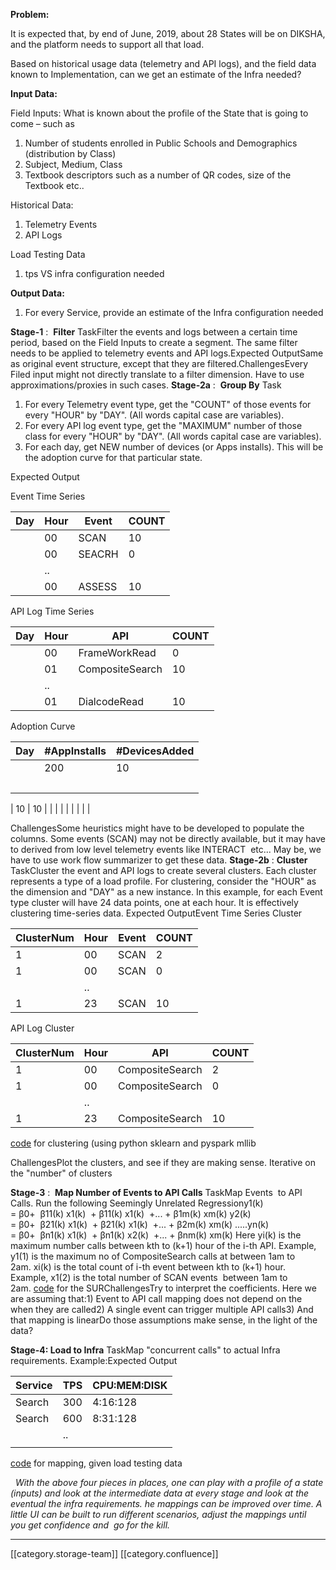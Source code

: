 

 **Problem:** 

It is expected that, by end of June, 2019, about 28 States will be on DIKSHA, and the platform needs to support all that load.

Based on historical usage data (telemetry and API logs), and the field data known to Implementation, can we get an estimate of the Infra needed?



 **Input Data:** 

Field Inputs: What is known about the profile of the State that is going to come – such as


1. Number of students enrolled in Public Schools and Demographics (distribution by Class)
1. Subject, Medium, Class
1. Textbook descriptors such as a number of QR codes, size of the Textbook etc..

Historical Data:


1. Telemetry Events
1. API Logs

Load Testing Data


1. tps VS infra configuration needed





 **Output Data:** 


1. For every Service, provide an estimate of the Infra configuration needed





 **Stage-1** :   **Filter** TaskFilter the events and logs between a certain time period, based on the Field Inputs to create a segment. The same filter needs to be applied to telemetry events and API logs.Expected OutputSame as original event structure, except that they are filtered.ChallengesEvery Filed input might not directly translate to a filter dimension. Have to use approximations/proxies in such cases. **Stage-2a** :   **Group By** Task
1. For every Telemetry event type, get the "COUNT" of those events for every "HOUR" by "DAY". (All words capital case are variables). 
1. For every API log event type, get the "MAXIMUM" number of those class for every "HOUR" by "DAY". (All words capital case are variables). 
1. For each day, get NEW number of devices (or Apps installs). This will be the adoption curve for that particular state.

Expected Output

Event Time Series



| Day | Hour | Event | COUNT | 
|  --- |  --- |  --- |  --- | 
|   | 00 | SCAN | 10 | 
|  | 00 | SEACRH | 0 | 
|  | .. |  |  | 
|   | 00 | ASSESS | 10 | 



API Log Time Series



| Day | Hour | API | COUNT | 
|  --- |  --- |  --- |  --- | 
|   | 00 | FrameWorkRead | 0 | 
|  | 01 | CompositeSearch | 10 | 
|  | .. |  |  | 
|   | 01 | DialcodeRead | 10 | 

Adoption Curve



| Day | #AppInstalls | #DevicesAdded | 
|  --- |  --- |  --- | 
|   | 200 | 10 | 
|  

 | 10 | 10 | 
|  |  |  | 
|  |  |  | 



ChallengesSome heuristics might have to be developed to populate the columns. Some events (SCAN) may not be directly available, but it may have to derived from low level telemetry events like INTERACT  etc... May be, we have to use work flow summarizer to get these data. **Stage-2b** :  **Cluster** TaskCluster the event and API logs to create several clusters. Each cluster represents a type of a load profile. For clustering, consider the "HOUR" as the dimension and "DAY" as a new instance. In this example, for each Event type cluster will have 24 data points, one at each hour. It is effectively clustering time-series data. Expected OutputEvent Time Series Cluster



| ClusterNum | Hour | Event | COUNT | 
|  --- |  --- |  --- |  --- | 
| 1 | 00 | SCAN | 2 | 
| 1 | 00 | SCAN | 0 | 
|  | .. |  |  | 
| 1 | 23 | SCAN | 10 | 



API Log Cluster



| ClusterNum | Hour | API | COUNT | 
|  --- |  --- |  --- |  --- | 
| 1 | 00 | CompositeSearch | 2 | 
| 1 | 00 | CompositeSearch | 0 | 
|  | .. |  |  | 
| 1 | 23 | CompositeSearch | 10 | 



[code](https://github.com/ekstep/Data-Science/blob/master/explore/poc/autoscale/segments/clusterEvents.py) for clustering (using python sklearn and pyspark mllib



ChallengesPlot the clusters, and see if they are making sense. Iterative on the "number" of clusters



 **Stage-3** :   **Map Number of Events to API Calls** TaskMap Events  to API Calls. Run the following Seemingly Unrelated Regressiony1(k)  = β0+  β11(k) x1(k)  + β11(k) x1(k)  +... + β1m(k) xm(k) y2(k)  = β0+  β21(k) x1(k)  + β21(k) x1(k)  +... + β2m(k) xm(k) .....yn(k)  = β0+  βn1(k) x1(k)  + βn1(k) x2(k)  +... + βnm(k) xm(k) Here yi(k) is the maximum number calls between kth to (k+1) hour of the i-th API. Example, y1(1) is the maximum no of CompositeSearch calls at between 1am to 2am. xi(k) is the total count of i-th event between kth to (k+1) hour. Example, x1(2) is the total number of SCAN events  between 1am to 2am. [code](https://github.com/ekstep/Data-Science/blob/master/explore/poc/autoscale/segments/events2apis.py) for the SURChallengesTry to interpret the coefficients. Here we are assuming that:1) Event to API call mapping does not depend on the when they are called2) A single event can trigger multiple API calls3) And that mapping is linearDo those assumptions make sense, in the light of the data?

 **Stage-4: Load to Infra** TaskMap "concurrent calls" to actual Infra requirements. Example:Expected Output



| Service | TPS | CPU:MEM:DISK | 
|  --- |  --- |  --- | 
| Search | 300 | 4:16:128 | 
| Search | 600 | 8:31:128 | 
|  | .. |  | 
|  |  |  | 

[code](https://github.com/ekstep/Data-Science/blob/master/explore/poc/autoscale/segments/api2infra.py) for mapping, given load testing data

  _With the above four pieces in places, one can play with a profile of a state (inputs) and look at the intermediate data at every stage and look at the eventual the infra requirements. he mappings can be improved over time. A little UI can be built to run different scenarios, adjust the mappings until  you get confidence and  go for the kill._ 

*****

[[category.storage-team]] 
[[category.confluence]] 
